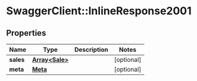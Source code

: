 # SwaggerClient::InlineResponse2001

## Properties
Name | Type | Description | Notes
------------ | ------------- | ------------- | -------------
**sales** | [**Array&lt;Sale&gt;**](Sale.md) |  | [optional] 
**meta** | [**Meta**](Meta.md) |  | [optional] 


